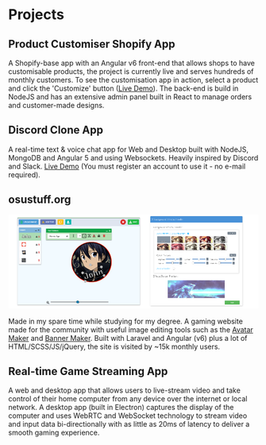 # Projects

## Product Customiser Shopify App

A Shopify-base app with an Angular v6 front-end that allows shops to have customisable products, the project is currently live and serves hundreds of monthly customers. To see the customisation app in action, select a product and click the 'Customize' button ([Live Demo](https://foxbox.io/apps/product-editor/32270605194)). The back-end is build in NodeJS and has an extensive admin panel built in React to manage orders and customer-made designs.

## Discord Clone App

A real-time text & voice chat app for Web and Desktop built with NodeJS, MongoDB and Angular 5 and using Websockets. Heavily inspired by Discord and Slack.
[Live Demo](https://chatapp.pubg.pet) (You must register an account to use it - no e-mail required).

## osustuff.org

[![Product Customiser](assets/images/osustuff.png)](https://www.osustuff.org/avatar-maker2)

Made in my spare time while studying for my degree. A gaming website made for the community with useful image editing tools such as the [Avatar Maker](https://www.osustuff.org/avatar-maker2) and [Banner Maker](https://www.osustuff.org/banner-maker). Built with Laravel and Angular (v6) plus a lot of HTML/SCSS/JS/jQuery, the site is visited by ~15k monthly users.

## Real-time Game Streaming App

A web and desktop app that allows users to live-stream video and take control of their home computer from any device over the internet or local network. A desktop app (built in Electron) captures the display of the computer and uses WebRTC and WebSocket technology to stream video and input data bi-directionally with as little as 20ms of latency to deliver a smooth gaming experience.
